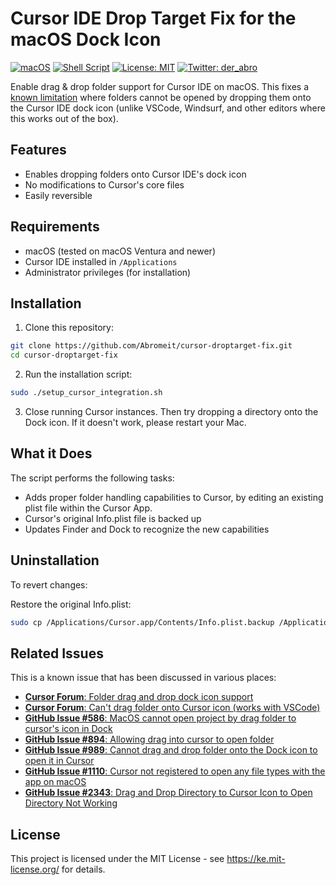 # Cursor IDE Drop Target Fix for the macOS Dock Icon

[![macOS](https://img.shields.io/badge/-macOS-white?&logo=apple&logoColor=black)](https://www.apple.com/macos)
[![Shell Script](https://img.shields.io/badge/Shell_Script-121011?logo=gnu-bash&logoColor=white)](https://www.gnu.org/software/bash/)
[![License: MIT](https://img.shields.io/badge/License-MIT-green.svg)](https://ke.mit-license.org/)
[![Twitter: der_abro](https://img.shields.io/badge/-@der__abro-1DA1F2?logo=x&logoColor=white)](https://x.com/der_abro)

Enable drag & drop folder support for Cursor IDE on macOS. This fixes a [known limitation](#related-issues) where folders cannot be opened by dropping them onto the Cursor IDE dock icon (unlike VSCode, Windsurf, and other editors where this works out of the box).


## Features

- Enables dropping folders onto Cursor IDE's dock icon
- No modifications to Cursor's core files
- Easily reversible


## Requirements

- macOS (tested on macOS Ventura and newer)
- Cursor IDE installed in `/Applications`
- Administrator privileges (for installation)


## Installation

1. Clone this repository:
```bash
git clone https://github.com/Abromeit/cursor-droptarget-fix.git
cd cursor-droptarget-fix
```

2. Run the installation script:
```bash
sudo ./setup_cursor_integration.sh
```

3. Close running Cursor instances. Then try dropping a directory onto the Dock icon. If it doesn't work, please restart your Mac.


## What it Does

The script performs the following tasks:
- Adds proper folder handling capabilities to Cursor, by editing an existing plist file within the Cursor App.
- Cursor's original Info.plist file is backed up
- Updates Finder and Dock to recognize the new capabilities


## Uninstallation

To revert changes:

Restore the original Info.plist:
```bash
sudo cp /Applications/Cursor.app/Contents/Info.plist.backup /Applications/Cursor.app/Contents/Info.plist
```


## Related Issues

This is a known issue that has been discussed in various places:

- [**Cursor Forum**: Folder drag and drop dock icon support](https://forum.cursor.com/t/folder-drag-and-drop-dock-icon-support/509/23)
- [**Cursor Forum**: Can't drag folder onto Cursor icon (works with VSCode)](https://forum.cursor.com/t/cant-drag-folder-onto-cursor-icon-works-with-vscode/16594)
- [**GitHub Issue #586**: MacOS cannot open project by drag folder to cursor's icon in Dock](https://github.com/getcursor/cursor/issues/586)
- [**GitHub Issue #894**: Allowing drag into cursor to open folder](https://github.com/getcursor/cursor/issues/894)
- [**GitHub Issue #989**: Cannot drag and drop folder onto the Dock icon to open it in Cursor](https://github.com/getcursor/cursor/issues/989)
- [**GitHub Issue #1110**: Cursor not registered to open any file types with the app on macOS](https://github.com/getcursor/cursor/issues/1110)
- [**GitHub Issue #2343**: Drag and Drop Directory to Cursor Icon to Open Directory Not Working](https://github.com/getcursor/cursor/issues/2343)


## License

This project is licensed under the MIT License - see https://ke.mit-license.org/ for details.
